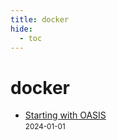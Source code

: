 ```yaml
---
title: docker
hide:
  - toc
---
```


# docker

- [Starting with OASIS](/home/quickstart/oasis/)  
  <small>2024-01-01</small>